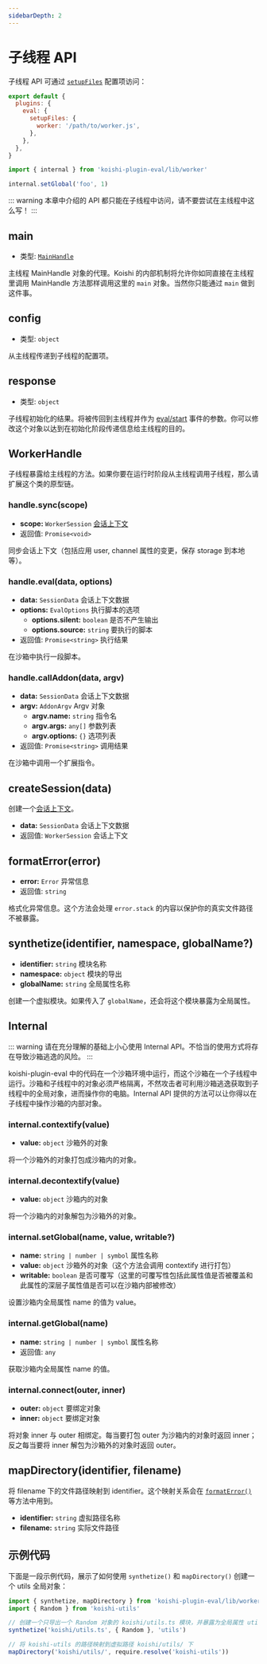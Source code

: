 ```yaml
---
sidebarDepth: 2
---
```


# 子线程 API

子线程 API 可通过 [`setupFiles`](./config.md#setupfiles) 配置项访问：

```js title=koishi.js
export default {
  plugins: {
    eval: {
      setupFiles: {
        worker: '/path/to/worker.js',
      },
    },
  },
}
```

```js title=worker.js
import { internal } from 'koishi-plugin-eval/lib/worker'

internal.setGlobal('foo', 1)
```

::: warning
本章中介绍的 API 都只能在子线程中访问，请不要尝试在主线程中这么写！
:::

## main

- 类型: [`MainHandle`](./main.md#mainhandle)

主线程 MainHandle 对象的代理。Koishi 的内部机制将允许你如同直接在主线程里调用 MainHandle 方法那样调用这里的 `main` 对象。当然你只能通过 `main` 做到这件事。

## config

- 类型: `object`

从主线程传递到子线程的配置项。

## response

- 类型: `object`

子线程初始化的结果。将被传回到主线程并作为 [eval/start](./main.md#eval-start) 事件的参数。你可以修改这个对象以达到在初始化阶段传递信息给主线程的目的。

## WorkerHandle

子线程暴露给主线程的方法。如果你要在运行时阶段从主线程调用子线程，那么请扩展这个类的原型链。

### handle.sync(scope)

- **scope:** `WorkerSession` [会话上下文](./sandbox.md#会话上下文)
- 返回值: `Promise<void>`

同步会话上下文（包括应用 user, channel 属性的变更，保存 storage 到本地等）。

### handle.eval(data, options)

- **data:** `SessionData` 会话上下文数据
- **options:** `EvalOptions` 执行脚本的选项
  - **options.silent:** `boolean` 是否不产生输出
  - **options.source:** `string` 要执行的脚本
- 返回值: `Promise<string>` 执行结果

在沙箱中执行一段脚本。

### handle.callAddon(data, argv)

- **data:** `SessionData` 会话上下文数据
- **argv:** `AddonArgv` Argv 对象
  - **argv.name:** `string` 指令名
  - **argv.args:** `any[]` 参数列表
  - **argv.options:** `{}` 选项列表
- 返回值: `Promise<string>` 调用结果

在沙箱中调用一个扩展指令。

## createSession(data)

创建一个[会话上下文](./sandbox.md#会话上下文)。

- **data:** `SessionData` 会话上下文数据
- 返回值: `WorkerSession` 会话上下文

## formatError(error)

- **error:** `Error` 异常信息
- 返回值: `string`

格式化异常信息。这个方法会处理 `error.stack` 的内容以保护你的真实文件路径不被暴露。

## synthetize(identifier, namespace, globalName?)

- **identifier:** `string` 模块名称
- **namespace:** `object` 模块的导出
- **globalName:** `string` 全局属性名称

创建一个虚拟模块。如果传入了 `globalName`，还会将这个模块暴露为全局属性。

## Internal

::: warning
请在充分理解的基础上小心使用 Internal API。不恰当的使用方式将存在导致沙箱逃逸的风险。
:::

koishi-plugin-eval 中的代码在一个沙箱环境中运行，而这个沙箱在一个子线程中运行。沙箱和子线程中的对象必须严格隔离，不然攻击者可利用沙箱逃逸获取到子线程中的全局对象，进而操作你的电脑。Internal API 提供的方法可以让你得以在子线程中操作沙箱的内部对象。

### internal.contextify(value)

- **value:** `object` 沙箱外的对象

将一个沙箱外的对象打包成沙箱内的对象。

### internal.decontextify(value)

- **value:** `object` 沙箱内的对象

将一个沙箱内的对象解包为沙箱外的对象。

### internal.setGlobal(name, value, writable?)

- **name:** `string | number | symbol` 属性名称
- **value:** `object` 沙箱外的对象（这个方法会调用 contextify 进行打包）
- **writable:** `boolean` 是否可覆写（这里的可覆写性包括此属性值是否被覆盖和此属性的深层子属性值是否可以在沙箱内部被修改）

设置沙箱内全局属性 name 的值为 value。

### internal.getGlobal(name)

- **name:** `string | number | symbol` 属性名称
- 返回值: `any`

获取沙箱内全局属性 name 的值。

### internal.connect(outer, inner)

- **outer:** `object` 要绑定对象
- **inner:** `object` 要绑定对象

将对象 inner 与 outer 相绑定。每当要打包 outer 为沙箱内的对象时返回 inner；反之每当要将 inner 解包为沙箱外的对象时返回 outer。

## mapDirectory(identifier, filename)

将 filename 下的文件路径映射到 identifier。这个映射关系会在 [`formatError()`](#formaterror) 等方法中用到。

- **identifier:** `string` 虚拟路径名称
- **filename:** `string` 实际文件路径

## 示例代码

下面是一段示例代码，展示了如何使用 `synthetize()` 和 `mapDirectory()` 创建一个 utils 全局对象：

```js title=worker.js
import { synthetize, mapDirectory } from 'koishi-plugin-eval/lib/worker'
import { Random } from 'koishi-utils'

// 创建一个只导出一个 Random 对象的 koishi/utils.ts 模块，并暴露为全局属性 utils
synthetize('koishi/utils.ts', { Random }, 'utils')

// 将 koishi-utils 的路径映射到虚拟路径 koishi/utils/ 下
mapDirectory('koishi/utils/', require.resolve('koishi-utils'))
```
